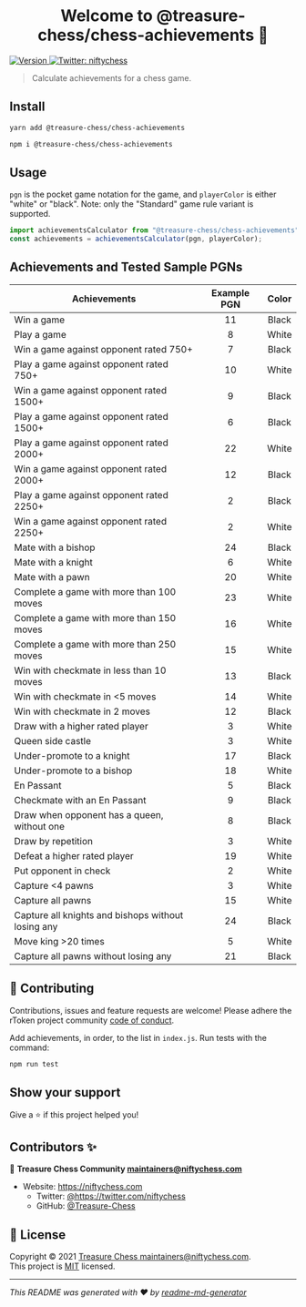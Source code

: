 <h1 align="center">Welcome to @treasure-chess/chess-achievements 👋</h1>
<p>
  <a href="https://www.npmjs.com/package/@treasure-chess/chess-achievements" target="_blank">
    <img alt="Version" src="https://img.shields.io/npm/v/@treasure-chess/chess-achievements.svg">
  </a>
  <a href="https://twitter.com/niftychess" target="_blank">
    <img alt="Twitter: niftychess" src="https://img.shields.io/twitter/follow/niftychess.svg?style=social" />
  </a>
</p>

> Calculate achievements for a chess game.

## Install

```sh
yarn add @treasure-chess/chess-achievements

npm i @treasure-chess/chess-achievements
```

## Usage

`pgn` is the pocket game notation for the game, and `playerColor` is either "white" or "black". Note: only the "Standard" game rule variant is supported.

```js
import achievementsCalculator from "@treasure-chess/chess-achievements";
const achievements = achievementsCalculator(pgn, playerColor);
```

## Achievements and Tested Sample PGNs

| Achievements                                       | Example PGN | Color |
| -------------------------------------------------- | :---------: | :---: |
| Win a game                                         |     11      | Black |
| Play a game                                        |      8      | White |
| Win a game against opponent rated 750+             |      7      | Black |
| Play a game against opponent rated 750+            |     10      | White |
| Win a game against opponent rated 1500+            |      9      | Black |
| Play a game against opponent rated 1500+           |      6      | Black |
| Play a game against opponent rated 2000+           |     22      | White |
| Win a game against opponent rated 2000+            |     12      | Black |
| Play a game against opponent rated 2250+           |      2      | Black |
| Win a game against opponent rated 2250+            |      2      | White |
| Mate with a bishop                                 |     24      | Black |
| Mate with a knight                                 |      6      | White |
| Mate with a pawn                                   |     20      | White |
| Complete a game with more than 100 moves           |     23      | White |
| Complete a game with more than 150 moves           |     16      | White |
| Complete a game with more than 250 moves           |     15      | White |
| Win with checkmate in less than 10 moves           |     13      | Black |
| Win with checkmate in <5 moves                     |     14      | White |
| Win with checkmate in 2 moves                      |     12      | Black |
| Draw with a higher rated player                    |      3      | White |
| Queen side castle                                  |      3      | White |
| Under-promote to a knight                          |     17      | Black |
| Under-promote to a bishop                          |     18      | White |
| En Passant                                         |      5      | Black |
| Checkmate with an En Passant                       |      9      | Black |
| Draw when opponent has a queen, without one        |      8      | Black |
| Draw by repetition                                 |      3      | White |
| Defeat a higher rated player                       |     19      | White |
| Put opponent in check                              |      2      | White |
| Capture <4 pawns                                   |      3      | White |
| Capture all pawns                                  |     15      | White |
| Capture all knights and bishops without losing any |     24      | Black |
| Move king >20 times                                |      5      | White |
| Capture all pawns without losing any               |     21      | Black |

## 🤝 Contributing

Contributions, issues and feature requests are welcome! Please adhere the rToken project community [code of conduct](https://github.com/rtoken-project/rtoken-monorepo/blob/master/code-of-conduct.md).

Add achievements, in order, to the list in `index.js`. Run tests with the command:

```sh
npm run test
```

## Show your support

Give a ⭐️ if this project helped you!

## Contributors ✨

👤 **Treasure Chess Community <maintainers@niftychess.com>**

- Website: https://niftychess.com
  - Twitter: [@https:\/\/twitter.com\/niftychess](https://twitter.com/https://twitter.com/niftychess)
  - GitHub: [@Treasure-Chess](https://github.com/Treasure-Chess)

## 📝 License

Copyright © 2021 [Treasure Chess <maintainers@niftychess.com>](https://github.com/Treasure-Chess).<br />
This project is [MIT](https://github.com/Treasure-Chess/chess-achievements/blob/master/LICENSE) licensed.

---

_This README was generated with ❤️ by [readme-md-generator](https://github.com/kefranabg/readme-md-generator)_
